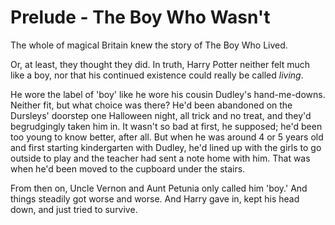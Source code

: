# Prelude - The Boy Who Wasn't
The whole of magical Britain knew the story of The Boy Who Lived.

Or, at least, they thought they did. In truth, Harry Potter neither felt much like a boy, nor that his continued existence could really be called *living*.

He wore the label of 'boy' like he wore his cousin Dudley's hand-me-downs. Neither fit, but what choice was there? He'd been abandoned on the Dursleys' doorstep one Halloween night, all trick and no treat, and they'd begrudgingly taken him in. It wasn't so bad at first, he supposed; he'd been too young to know better, after all. But when he was around 4 or 5 years old and first starting kindergarten with Dudley, he'd lined up with the girls to go outside to play and the teacher had sent a note home with him. That was when he'd been moved to the cupboard under the stairs.

From then on, Uncle Vernon and Aunt Petunia only called him 'boy.' And things steadily got worse and worse. And Harry gave in, kept his head down, and just tried to survive.